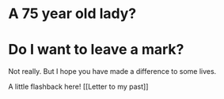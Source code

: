 # A 75 year old lady?

# Do I want to leave a mark?
Not really. But I hope you have made a difference to some lives.

A little flashback here!
[[Letter to my past]]